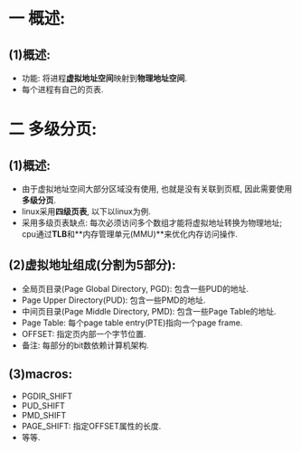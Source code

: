 # 一 概述:
## (1)概述:
- 功能: 将进程**虚拟地址空间**映射到**物理地址空间**.
- 每个进程有自己的页表.

# 二 多级分页:
## (1)概述:
- 由于虚拟地址空间大部分区域没有使用, 也就是没有关联到页框, 因此需要使用**多级分页**.
- linux采用**四级页表**, 以下以linux为例.
- 采用多级页表缺点: 每次必须访问多个数组才能将虚拟地址转换为物理地址; cpu通过**TLB**和**内存管理单元(MMU)**来优化内存访问操作.

## (2)虚拟地址组成(分割为5部分):
- 全局页目录(Page Global Directory, PGD): 包含一些PUD的地址.
- Page Upper Directory(PUD): 包含一些PMD的地址.
- 中间页目录(Page Middle Directory, PMD): 包含一些Page Table的地址.
- Page Table: 每个page table entry(PTE)指向一个page frame.
- OFFSET: 指定页内部一个字节位置.
- 备注: 每部分的bit数依赖计算机架构.

## (3)macros:
- PGDIR_SHIFT
- PUD_SHIFT
- PMD_SHIFT
- PAGE_SHIFT: 指定OFFSET属性的长度.
- 等等.
